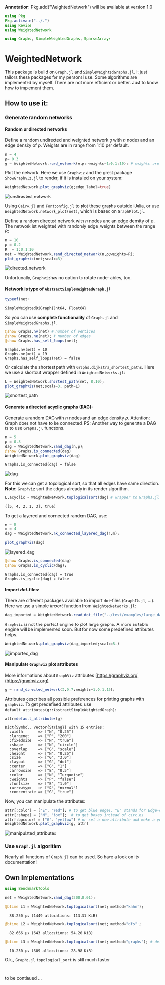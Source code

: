 **Annotation**: Pkg.add("WeightedNetwork") will be available at version 1.0


```julia
using Pkg
Pkg.activate("../.")
using Revise
using WeightedNetwork

using Graphs, SimpleWeightedGraphs, SparseArrays
```

# WeightedNetwork

This package is build on `Graph.jl` and `SimpleWeightedGraphs.jl`. It just tailors these packages for my personal use.
Some algorithms are implemented by myself. There are not more efficient or better. Just to know how to implement them.

## How to use it:

### Generate random networks

#### Random undirected networks

Define a random undirected and weighted network $g$ with $n$ nodes and an edge density of $p$. Weights are in range from 1:10 per default.


```julia
n = 4
ρ= 0.3
g = WeightedNetwork.rand_network(n,ρ; weights=1:0.1:10); # weights are in range 1:m (m=1)
```

Plot the network. Here we use `Graphviz` and the great package `ShowGraphviz.jl`
 to render, if it is installed on your system:


```julia
WeightedNetwork.plot_graphviz(g;edge_label=true)
```


![undirected_network](doc/README_files/README_10_0.png)

Using `Cairo.jl` and `Fontconfig.jl` to plot these graphs outside iJulia, or use `WeightedNetwork.network_plot(net)`, which is based on `GraphPlot.jl`.

Define a random directed network with $n$ nodes and an edge density of $\rho$. The network ist weighted with randomly edge_weights between the range $R$:


```julia
n = 10
ρ = 0.2
R  = 1:0.1:10
net = WeightedNetwork.rand_directed_network(n,ρ;weights=R);
plot_graphviz(net;scale=3)
```

![directed_network](doc/README_files/README_13_0.png)
    

Unfortunatly, `Graphviz`has no option to rotate node-lables, too.

#### Network is type of `AbstractSimpleWeightedGraph.jl`


```julia
typeof(net)
```

    SimpleWeightedDiGraph{Int64, Float64}



So you can use **complete functionality** of `Graph.jl` and `SimpleWeightedGraphs.jl`.

```julia
@show Graphs.nv(net) # number of vertices
@show Graphs.ne(net); # number of edges
@show Graphs.has_self_loops(net);
```

    Graphs.nv(net) = 10
    Graphs.ne(net) = 19
    Graphs.has_self_loops(net) = false


Or calculate the shortest path with `Graphs.dijkstra_shortest_paths`. Here we use a shortcut wrapper defined in `WeightedNetworks.jl`:


```julia
L = WeightedNetwork.shortest_path(net, 8,10);
plot_graphviz(net;scale=3, path=L)
```


![shortest_path](doc/README_files/README_20_0.png)
    

#### Generate a directed acyclic graphs (**DAG**):

Generate a random DAG with $n$ nodes and an edge density $\rho$. Attention: Graph does not have to be connected. PS: Another way to generate a DAG is to use `Graphs.jl` functions.


```julia
n = 5
ρ = 0.3
dag = WeightedNetwork.rand_dag(n,ρ);
@show Graphs.is_connected(dag)
WeightedNetwork.plot_graphviz(dag)
```

    Graphs.is_connected(dag) = false


![dag](doc/README_files/README_23_1.png)
    



For this we can get a topological sort, so that all edges have same direction. **Note**: `Graphviz` sort the edges already in its render algorithm.


```julia
L,acyclic = WeightedNetwork.toplogicalsort(dag) # wrapper to Graphs.jl topoligical_sort method.
```




    ([5, 4, 2, 1, 3], true)



To get a layered and connected random DAG, use:


```julia
n = 5
m = 4
dag = WeightedNetwork.mk_connected_layered_dag(n,m);
```


```julia
plot_graphviz(dag)
```


![layered_dag](doc/README_files/README_28_0.png)
    

```julia
@show Graphs.is_connected(dag)
@show Graphs.is_cyclic(dag);
```

    Graphs.is_connected(dag) = true
    Graphs.is_cyclic(dag) = false


#### Import *dot*-files:

There are different packages available to import `dot`-files (`GraphIO.jl`, ...). Here we use a simple *import* function from `WeightedNetworks.jl`:


```julia
dag_imported = WeightedNetwork.read_dot_file("../test/examples/large_dag.dot");
```

`Graphviz` is not the perfect engine to plot large graphs. A more suitable engine will be implemented soon. But for now some predefined attributes helps.


```julia
WeightedNetwork.plot_graphviz(dag_imported;scale=8.)
```


![imported_dag](doc/README_files/README_34_0.png)
    

#### Manipulate `Graphviz` plot attributes

More informations about `GraphViz` attributes [https://graphviz.org](https://graphviz.org)

```julia
g = rand_directed_network(5,0.7;weights=1:0.1:10);
```

Attributes describes all possible preferences for printing graphs with `graphviz`. To get predefined attributes, use `default_attributes(g::AbstractSimpleWeightedGraph)`:


```julia
attr=default_attributes(g)
```


    Dict{Symbol, Vector{String}} with 15 entries:
      :width       => ["N", "0.25"]
      :largenet    => ["P", "200"]
      :fixedsize   => ["N", "true"]
      :shape       => ["N", "circle"]
      :overlap     => ["G", "scale"]
      :height      => ["N", "0.25"]
      :size        => ["G", "3.0"]
      :layout      => ["G", "dot"]
      :center      => ["G", "1"]
      :arrowsize   => ["E", "0.5"]
      :color       => ["N", "Turquoise"]
      :weights     => ["P", "false"]
      :fontsize    => ["E", "1.0"]
      :arrowtype   => ["E", "normal"]
      :concentrate => ["G", "true"]

Now, you can manipulate the attributes:

```julia
attr[:color] = ["E", "red"]; # to get blue edges, "E" stands for Edge-Attribute
attr[:shape] = ["N", "box"];  # to get boxes instead of circles
attr[:bgcolor] = ["G", "yellow"] # or set a new attribute and make a yellow background.
WeightedNetwork.plot_graphviz(g, attr)
```


![manipulated_attributes](doc/README_files/README_41_0.png)
    

### Use `Graph.jl` algorithm

Nearly all functions of `Graph.jl` can be used. So have a look on its documentation!

## Own Implementations


```julia
using BenchmarkTools
```


```julia
net = WeightedNetwork.rand_dag(200,0.01);
```


```julia
@btime L1 = WeightedNetwork.toplogicalsort(net; method="kahn");
```

      88.250 μs (1449 allocations: 113.31 KiB)



```julia
@btime L2 = WeightedNetwork.toplogicalsort(net; method="dfs");
```

      82.666 μs (643 allocations: 54.20 KiB)



```julia
@btime L3 = WeightedNetwork.toplogicalsort(net; method="graphs"); # default (`Graphs.jl` method)
```

      10.250 μs (309 allocations: 28.98 KiB)


O.k., `Graphs.jl` `topological_sort` is still much faster. 


```julia

```


```julia

```

to be continued ...

